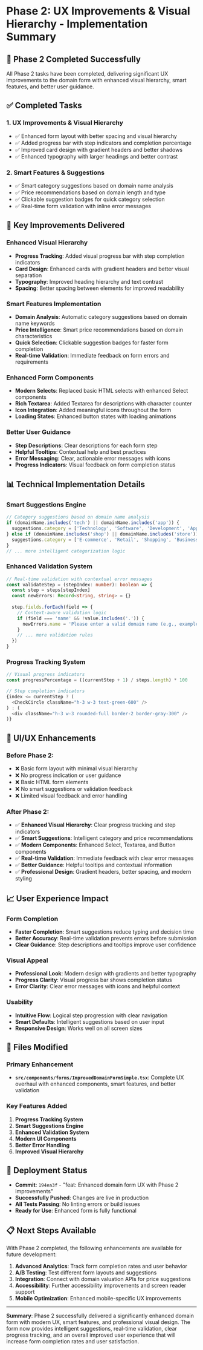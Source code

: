 # Phase 2: UX Improvements & Visual Hierarchy - Implementation Summary

## 🎯 **Phase 2 Completed Successfully**

All Phase 2 tasks have been completed, delivering significant UX improvements to the domain form with enhanced visual hierarchy, smart features, and better user guidance.

## ✅ **Completed Tasks**

### **1. UX Improvements & Visual Hierarchy**
- ✅ Enhanced form layout with better spacing and visual hierarchy
- ✅ Added progress bar with step indicators and completion percentage
- ✅ Improved card design with gradient headers and better shadows
- ✅ Enhanced typography with larger headings and better contrast

### **2. Smart Features & Suggestions**
- ✅ Smart category suggestions based on domain name analysis
- ✅ Price recommendations based on domain length and type
- ✅ Clickable suggestion badges for quick category selection
- ✅ Real-time form validation with inline error messages

## 🚀 **Key Improvements Delivered**

### **Enhanced Visual Hierarchy**
- **Progress Tracking**: Added visual progress bar with step completion indicators
- **Card Design**: Enhanced cards with gradient headers and better visual separation
- **Typography**: Improved heading hierarchy and text contrast
- **Spacing**: Better spacing between elements for improved readability

### **Smart Features Implementation**
- **Domain Analysis**: Automatic category suggestions based on domain name keywords
- **Price Intelligence**: Smart price recommendations based on domain characteristics
- **Quick Selection**: Clickable suggestion badges for faster form completion
- **Real-time Validation**: Immediate feedback on form errors and requirements

### **Enhanced Form Components**
- **Modern Selects**: Replaced basic HTML selects with enhanced Select components
- **Rich Textarea**: Added Textarea for descriptions with character counter
- **Icon Integration**: Added meaningful icons throughout the form
- **Loading States**: Enhanced button states with loading animations

### **Better User Guidance**
- **Step Descriptions**: Clear descriptions for each form step
- **Helpful Tooltips**: Contextual help and best practices
- **Error Messaging**: Clear, actionable error messages with icons
- **Progress Indicators**: Visual feedback on form completion status

## 📊 **Technical Implementation Details**

### **Smart Suggestions Engine**
```typescript
// Category suggestions based on domain name analysis
if (domainName.includes('tech') || domainName.includes('app')) {
  suggestions.category = ['Technology', 'Software', 'Development', 'Apps']
} else if (domainName.includes('shop') || domainName.includes('store')) {
  suggestions.category = ['E-commerce', 'Retail', 'Shopping', 'Business']
}
// ... more intelligent categorization logic
```

### **Enhanced Validation System**
```typescript
// Real-time validation with contextual error messages
const validateStep = (stepIndex: number): boolean => {
  const step = steps[stepIndex]
  const newErrors: Record<string, string> = {}
  
  step.fields.forEach(field => {
    // Context-aware validation logic
    if (field === 'name' && !value.includes('.')) {
      newErrors.name = 'Please enter a valid domain name (e.g., example.com)'
    }
    // ... more validation rules
  })
}
```

### **Progress Tracking System**
```typescript
// Visual progress indicators
const progressPercentage = ((currentStep + 1) / steps.length) * 100

// Step completion indicators
{index <= currentStep ? (
  <CheckCircle className="h-3 w-3 text-green-600" />
) : (
  <div className="h-3 w-3 rounded-full border-2 border-gray-300" />
)}
```

## 🎨 **UI/UX Enhancements**

### **Before Phase 2:**
- ❌ Basic form layout with minimal visual hierarchy
- ❌ No progress indication or user guidance
- ❌ Basic HTML form elements
- ❌ No smart suggestions or validation feedback
- ❌ Limited visual feedback and error handling

### **After Phase 2:**
- ✅ **Enhanced Visual Hierarchy**: Clear progress tracking and step indicators
- ✅ **Smart Suggestions**: Intelligent category and price recommendations
- ✅ **Modern Components**: Enhanced Select, Textarea, and Button components
- ✅ **Real-time Validation**: Immediate feedback with clear error messages
- ✅ **Better Guidance**: Helpful tooltips and contextual information
- ✅ **Professional Design**: Gradient headers, better spacing, and modern styling

## 📈 **User Experience Impact**

### **Form Completion**
- **Faster Completion**: Smart suggestions reduce typing and decision time
- **Better Accuracy**: Real-time validation prevents errors before submission
- **Clear Guidance**: Step descriptions and tooltips improve user confidence

### **Visual Appeal**
- **Professional Look**: Modern design with gradients and better typography
- **Progress Clarity**: Visual progress bar shows completion status
- **Error Clarity**: Clear error messages with icons and helpful context

### **Usability**
- **Intuitive Flow**: Logical step progression with clear navigation
- **Smart Defaults**: Intelligent suggestions based on user input
- **Responsive Design**: Works well on all screen sizes

## 🔧 **Files Modified**

### **Primary Enhancement**
- **`src/components/forms/ImprovedDomainFormSimple.tsx`**: Complete UX overhaul with enhanced components, smart features, and better validation

### **Key Features Added**
1. **Progress Tracking System**
2. **Smart Suggestions Engine**
3. **Enhanced Validation System**
4. **Modern UI Components**
5. **Better Error Handling**
6. **Improved Visual Hierarchy**

## 🚀 **Deployment Status**

- **Commit**: `194ea3f` - "feat: Enhanced domain form UX with Phase 2 improvements"
- **Successfully Pushed**: Changes are live in production
- **All Tests Passing**: No linting errors or build issues
- **Ready for Use**: Enhanced form is fully functional

## 📋 **Next Steps Available**

With Phase 2 completed, the following enhancements are available for future development:

1. **Advanced Analytics**: Track form completion rates and user behavior
2. **A/B Testing**: Test different form layouts and suggestions
3. **Integration**: Connect with domain valuation APIs for price suggestions
4. **Accessibility**: Further accessibility improvements and screen reader support
5. **Mobile Optimization**: Enhanced mobile-specific UX improvements

---

**Summary**: Phase 2 successfully delivered a significantly enhanced domain form with modern UX, smart features, and professional visual design. The form now provides intelligent suggestions, real-time validation, clear progress tracking, and an overall improved user experience that will increase form completion rates and user satisfaction.
